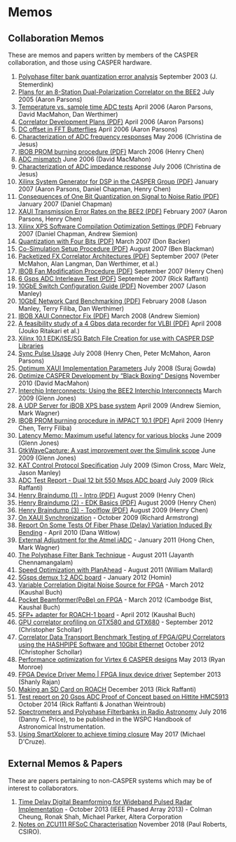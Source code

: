 # Memos

## Collaboration Memos
These are memos and papers written by members of the CASPER collaboration, and those using CASPER hardware.

1. [Polyphase ﬁlter bank quantization error analysis](files/Polyphasequant.pdf) September 2003 (J. Stemerdink)
1. [Plans for an 8-Station Dual-Polarization Correlator on the BEE2](http://casper.berkeley.edu/memos/2005-07_correlator.html) July 2005 (Aaron Parsons)
1. [Temperature vs. sample time ADC tests](files/ADC_temp.md) April 2006 (Aaron Parsons, David MacMahon, Dan Werthimer)
1. [Correlator Development Plans (PDF)](http://casper.berkeley.edu/memos/2006-03_Correlator_Memo.pdf) April 2006 (Aaron Parsons)
1. [DC offset in FFT Butterflies](http://casper.berkeley.edu/memos/DC_FFT.html) April 2006 (Aaron Parsons)
1. [Characterization of ADC frequency responses](http://casper.berkeley.edu/memos/adcfreq/index.html) May 2006 (Christina de Jesus)
1. [IBOB PROM burning procedure (PDF)](http://casper.berkeley.edu/memos/ibob_prom_proc.pdf) March 2006 (Henry Chen)
1. [ADC mismatch](http://casper.berkeley.edu/memos/adcmismatch/index.html) June 2006 (David MacMahon)
1. [Characterization of ADC impedance response](http://casper.berkeley.edu/memos/adcimpedance/index.html) July 2006 (Christina de Jesus)
1. [Xilinx System Generator for DSP in the CASPER Group (PDF)](http://casper.berkeley.edu/memos/simulink_scripting.pdf) January 2007 (Aaron Parsons, Daniel Chapman, Henry Chen)
1. [Consequences of One Bit Quantization on Signal to Noise Ratio (PDF)](http://casper.berkeley.edu/memos/snr_quant.pdf) January 2007 (Daniel Chapman)
1. [XAUI Transmission Error Rates on the BEE2 (PDF)](http://casper.berkeley.edu/memos/xaui_error.pdf) February 2007 (Aaron Parsons, Henry Chen)
1. [Xilinx XPS Software Compilation Optimization Settings (PDF)](http://casper.berkeley.edu/memos/xps_optimization.pdf) February 2007 (Daniel Chapman, Andrew Siemion)
1. [Quantization with Four Bits (PDF)](http://casper.berkeley.edu/memos/p011.quant.pdf) March 2007 (Don Backer)
1. [Co-Simulation Setup Procedure (PDF)](http://casper.berkeley.edu/memos/cosim_memo.pdf) August 2007 (Ben Blackman)
1. [Packetized FX Correlator Architectures (PDF)](http://casper.berkeley.edu/memos/Memo017_PacketizedCorrelatorArchitectures.pdf) September 2007 (Peter McMahon, Alan Langman, Dan Werthimer, et al.)
1. [IBOB Fan Modification Procedure (PDF)](http://casper.berkeley.edu/memos/ibobfan_proc.pdf) September 2007 (Henry Chen)
1. [6 Gsps ADC Interleave Test (PDF)](http://casper.berkeley.edu/memos/mini_roach_sine_sweep.pdf) September 2007 (Rick Raffanti)
1. [10GbE Switch Configuration Guide (PDF)](http://casper.berkeley.edu/memos/switch_configuration.pdf) November 2007 (Jason Manley)
1. [10GbE Network Card Benchmarking (PDF)](http://casper.berkeley.edu/memos/nics.pdf) February 2008 (Jason Manley, Terry Filiba, Dan Werthimer)
1. [IBOB XAUI Connector Fix (PDF)](http://casper.berkeley.edu/papers/Science_Safety_001.pdf) March 2008 (Andrew Siemion)
1. [A feasibility study of a 4 Gbps data recorder for VLBI (PDF)](http://casper.berkeley.edu/memos/4G_EXPReS_Recorder_prelim.pdf) April 2008 (Jouko Ritakari et al.)
1. [Xilinx 10.1 EDK/ISE/SG Batch File Creation for use with CASPER DSP Libraries](http://casper.berkeley.edu/memos/xilinx_10_1_memo.pdf)
1. [Sync Pulse Usage](http://casper.berkeley.edu/memos/sync_memo_v1.pdf) July 2008 (Henry Chen, Peter McMahon, Aaron Parsons)
1. [Optimum XAUI Implementation Parameters](http://casper.berkeley.edu/memos/cabletestmemo.pdf) July 2008 (Suraj Gowda)
1. [Optimize CASPER Development by “Black Boxing” Designs](http://casper.berkeley.edu/wiki/images/a/a4/Black_box_memo.pdf) November 2010 (David MacMahon)
1. [Interchip Interconnects: Using the BEE2 Interchip Interconnects]() March 2009 (Glenn Jones)
1. [A UDP Server for iBOB XPS base system](http://casper.berkeley.edu/memos/udp_packetization.pdf) April 2009 (Andrew Siemion, Mark Wagner)
1. [IBOB PROM burning procedure in iMPACT 10.1 (PDF)](http://casper.berkeley.edu/memos/ibob_prom_proc_10_1.pdf) April 2009 (Henry Chen, Terry Filiba)
1. [Latency Memo: Maximum useful latency for various blocks]() June 2009 (Glenn Jones)
1. [GtkWaveCapture: A vast improvement over the Simulink scope]() June 2009 (Glenn Jones)
1. [KAT Control Protocol Specification](NRF-KAT7-6.0-IFCE-002-Rev4.pdf) July 2009 (Simon Cross, Marc Welz, Jason Manley)
1. [ADC Test Report - Dual 12 bit 550 Msps ADC board](http://casper.berkeley.edu/memos/MKID_ADC_Test_Report.doc) July 2009 (Rick Raffanti)
1. [Henry Braindump (1) - Intro (PDF)](http://casper.berkeley.edu/memos/henry_braindump_1_-_intro.pdf) August 2009 (Henry Chen)
1. [Henry Braindump (2) - EDK Basics (PDF)](http://casper.berkeley.edu/memos/henry_braindump_2_-_edk.pdf) August 2009 (Henry Chen)
1. [Henry Braindump (3) - Toolflow (PDF)](http://casper.berkeley.edu/memos/henry_braindump_3_-_toolflow.pdf) August 2009 (Henry Chen)
1. [On XAUI Synchronization](On_XAUI_Synchronisation.pdf) - October 2009 (Richard Armstrong)
1. [Report On Some Tests Of Fiber Phase (Delay) Variation Induced By Bending](Optical_fiber.pdf) - April 2010 (Dana Witlow)
1. [External Adjustment for the Atmel iADC](Atmel_iadc_external_adjust.pdf) - January 2011 (Hong Chen, Mark Wagner)
1. [The Polyphase Filter Bank Technique]() - August 2011 (Jayanth Chennamangalam)
1. [Speed Optimization with PlanAhead]() - August 2011 (William Mallard)
1. [5Gsps demux 1:2 ADC board](https://casper.berkeley.edu/wiki/File:5gADCforRadioREV-A.pdf) - January 2012 (Homin)
1. [Variable Correlation Digital Noise Source for FPGA]() - March 2012 (Kaushal Buch)
1. [Pocket Beamformer(PoBe) on FPGA]() - March 2012 (Cambodge Bist, Kaushal Buch)
1. [SFP+ adapter for ROACH-1 board]() - April 2012 (Kaushal Buch)
1. [GPU correlator profiling on GTX580 and GTX680](http://casper.berkeley.edu/wiki/images/f/fe/Xgpu_profiling.pdf) - September 2012 (Christopher Schollar)
1. [Correlator Data Transport Benchmark Testing of FPGA/GPU Correlators using the HASHPIPE Software and 10Gbit Ethernet](https://casper.berkeley.edu/wiki/images/c/cc/Hashpipe_throughput.pdf) October 2012 (Christopher Schollar)
1. [Performance optimization for Virtex 6 CASPER designs](https://www.dropbox.com/s/jnlnl0f7n78ogju/roach2_timing.zip?dl=0) May 2013 (Ryan Monroe)
1. [FPGA Device Driver Memo | FPGA linux device driver]() September 2013 (Shanly Rajan)
1. [Making an SD Card on ROACH](https://casper.berkeley.edu/wiki/images/2/24/MakingSDcardforROACH.pdf) December 2013 (Rick Raffanti)
1. [Test report on 20 Gsps ADC Proof of Concept based on Hittite HMC5913](https://www.cfa.harvard.edu/twpub/SMAwideband/TwentyGspsADC/ADC1X26G_Test_Report_20141030.pdf) October 2014 (Rick Raffanti & Jonathan Weintroub)
1. [Spectrometers and Polyphase Filterbanks in Radio Astronomy](http://arxiv.org/abs/1607.03579) July 2016 (Danny C. Price), to be published in the WSPC Handbook of Astronomical Instrumentation.
1. [Using SmartXplorer to achieve timing closure](https://casper.berkeley.edu/wiki/images/f/f8/SmartXplorer_memo.pdf) May 2017 (Michael D'Cruze).


## External Memos & Papers
These are papers pertaining to non-CASPER systems which may be of interest to collaborators.

1. [Time Delay Digital Beamforming for Wideband Pulsed Radar Implementation](IEEE_PhasedArray2013_TDBF.pdf) - October 2013 (IEEE Phased Array 2013) - Colman Cheung, Ronak Shah, Michael Parker, Altera Corporation
1. [Notes on ZCU111 RFSoC Characterisation](Media:zcu118-memo.pdf) November 2018 (Paul Roberts, CSIRO).
